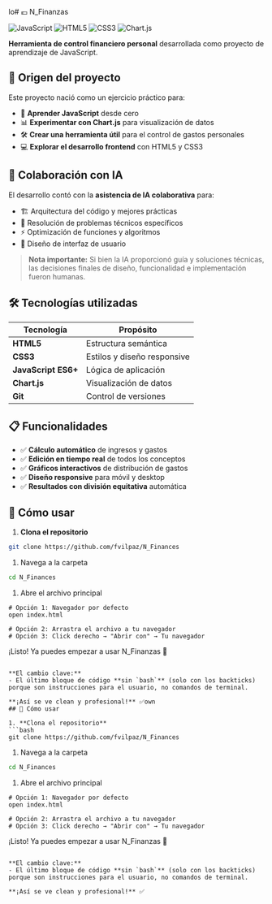 lo# 💶 N_Finanzas

![JavaScript](https://img.shields.io/badge/JavaScript-ES6+-yellow.svg)
![HTML5](https://img.shields.io/badge/HTML5-Semantic-orange.svg)
![CSS3](https://img.shields.io/badge/CSS3-Responsive-blue.svg)
![Chart.js](https://img.shields.io/badge/Chart.js-Visualization-green.svg)

**Herramienta de control financiero personal** desarrollada como proyecto de aprendizaje de JavaScript.

## 🚀 Origen del proyecto

Este proyecto nació como un ejercicio práctico para:
- 🎯 **Aprender JavaScript** desde cero
- 📊 **Experimentar con Chart.js** para visualización de datos
- 🛠️ **Crear una herramienta útil** para el control de gastos personales
- 💻 **Explorar el desarrollo frontend** con HTML5 y CSS3

## 🤖 Colaboración con IA

El desarrollo contó con la **asistencia de IA colaborativa** para:
- 🏗️ Arquitectura del código y mejores prácticas
- 🔧 Resolución de problemas técnicos específicos
- ⚡ Optimización de funciones y algoritmos
- 🎨 Diseño de interfaz de usuario

> **Nota importante:** Si bien la IA proporcionó guía y soluciones técnicas, las decisiones finales de diseño, funcionalidad e implementación fueron humanas.

## 🛠️ Tecnologías utilizadas

| Tecnología | Propósito |
|------------|-----------|
| **HTML5** | Estructura semántica |
| **CSS3** | Estilos y diseño responsive |
| **JavaScript ES6+** | Lógica de aplicación |
| **Chart.js** | Visualización de datos |
| **Git** | Control de versiones |

## 📋 Funcionalidades

- ✅ **Cálculo automático** de ingresos y gastos
- ✅ **Edición en tiempo real** de todos los conceptos
- ✅ **Gráficos interactivos** de distribución de gastos
- ✅ **Diseño responsive** para móvil y desktop
- ✅ **Resultados con división equitativa** automática

## 🚀 Cómo usar

1. **Clona el repositorio**
```bash
git clone https://github.com/fvilpaz/N_Finances
```

1. Navega a la carpeta

```bash
cd N_Finances
```

1. Abre el archivo principal

```
# Opción 1: Navegador por defecto
open index.html

# Opción 2: Arrastra el archivo a tu navegador
# Opción 3: Click derecho → "Abrir con" → Tu navegador
```

¡Listo! Ya puedes empezar a usar N_Finanzas 🎉

```

**El cambio clave:**  
- El último bloque de código **sin `bash`** (solo con los backticks) porque son instrucciones para el usuario, no comandos de terminal.

**¡Así se ve clean y profesional!** ✅own
## 🚀 Cómo usar

1. **Clona el repositorio**
```bash
git clone https://github.com/fvilpaz/N_Finances
```

1. Navega a la carpeta

```bash
cd N_Finances
```

1. Abre el archivo principal

```
# Opción 1: Navegador por defecto
open index.html

# Opción 2: Arrastra el archivo a tu navegador
# Opción 3: Click derecho → "Abrir con" → Tu navegador
```

¡Listo! Ya puedes empezar a usar N_Finanzas 🎉

```

**El cambio clave:**  
- El último bloque de código **sin `bash`** (solo con los backticks) porque son instrucciones para el usuario, no comandos de terminal.

**¡Así se ve clean y profesional!** ✅